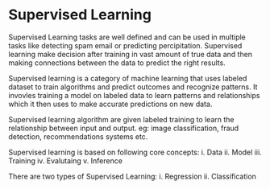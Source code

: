 # Supervised Learning
Supervised Learning tasks are well defined and can be used in multiple tasks like detecting spam email or predicting percipitation. Supervised learning make decision after training in vast amount of true data and then making connections between the data to predict the right results.

Supervised learning is a category of machine learning that uses labeled dataset to train algorithms and predict outcomes and recognize patterns.
It invovles training a model on labeled data to learn patterns and relationships which it then uses to make accurate predictions on new data.

Supervised learning algorithm are given labeled training to learn the relationship between input and output.
eg: image classification, fraud detection, recommendations systems etc. 

Supervised learning is based on following core concepts:
i. Data
ii. Model
iii. Training
iv. Evalutaing
v. Inference


There are two types of Supervised Learning:
 i. Regression
 ii. Classification